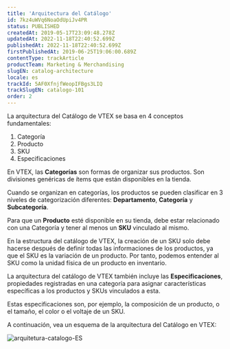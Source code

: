 ```yaml
---
title: 'Arquitectura del Catálogo'
id: 7kz4uWVq6NoaOdUpiJv4PR
status: PUBLISHED
createdAt: 2019-05-17T23:09:48.278Z
updatedAt: 2022-11-18T22:40:52.699Z
publishedAt: 2022-11-18T22:40:52.699Z
firstPublishedAt: 2019-06-25T19:06:00.689Z
contentType: trackArticle
productTeam: Marketing & Merchandising
slugEN: catalog-architecture
locale: es
trackId: 5AF0XfnjfWeopIFBgs3LIQ
trackSlugEN: catalogo-101
order: 2
---
```


La arquitectura del Catálogo de VTEX se basa en 4 conceptos fundamentales:

1. Categoría
2. Producto
3. SKU
4. Especificaciones

En VTEX, las __Categorías__ son formas de organizar sus productos. Son divisiones genéricas de ítems que están disponibles en la tienda.

Cuando se organizan en categorías, los productos se pueden clasificar en 3 niveles de categorización diferentes: __Departamento__, __Categoría__ y __Subcategoría__.

Para que un __Producto__ esté disponible en su tienda, debe estar relacionado con una Categoría y tener al menos un __SKU__ vinculado al mismo.

En la estructura del catálogo de VTEX, la creación de un SKU solo debe hacerse después de definir todas las informaciones de los productos, ya que el SKU es la variación de un producto. Por tanto, podemos entender al SKU como la unidad física de un producto en inventario.

La arquitectura del catálogo de VTEX también incluye las __Especificaciones__, propiedades registradas en una categoría para asignar características específicas a los productos y SKUs vinculados a esta.

Estas especificaciones son, por ejemplo, la composición de un producto, o el tamaño, el color o el voltaje de un SKU.

A continuación, vea un esquema de la arquitectura del Catálogo en VTEX:

![arquitetura-catalogo-ES](https://raw.githubusercontent.com/vtexdocs/help-center-content/refs/heads/main/docs/es/tracks/m%C3%B3dulos-vtex-primeros-pasos/catalogo-101/arquitectura-del-catalogo_1.png)
